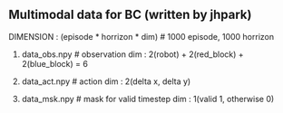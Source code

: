 
## Multimodal data for BC (written by jhpark)

DIMENSION : (episode * horrizon * dim) # 1000 episode, 1000 horrizon

1. data_obs.npy # observation
dim : 2(robot) + 2(red_block) + 2(blue_block) = 6

2. data_act.npy # action
dim : 2(delta x, delta y)

3. data_msk.npy # mask for valid timestep
dim : 1(valid 1, otherwise 0)
